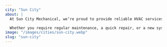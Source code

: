 ```yaml
---
city: "Sun City"
about: |
  At Sun City Mechanical, we’re proud to provide reliable HVAC services to the Sun City community. Our experienced team is dedicated to ensuring your home stays comfortable throughout the year, offering expert heating, cooling, and air quality solutions tailored to the needs of Sun City residents.

  Whether you require regular maintenance, a quick repair, or a new system installation, our skilled technicians are here to assist. We’re committed to keeping your Sun City home running efficiently, so you can enjoy a comfortable and hassle-free living environment all year long.
image: "/images/cities/sun-city.webp"
slug: "sun-city"
---
```

